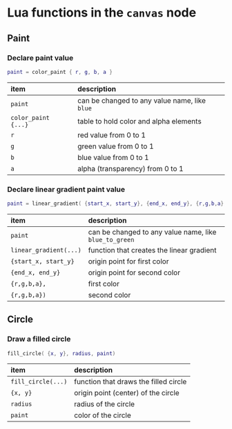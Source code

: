 # Lua functions in the `canvas` node


## Paint

### Declare paint value
```lua
paint = color_paint { r, g, b, a }
```

item | description
:-- | :--
`paint` | can be changed to any value name, like `blue`
`color_paint {...}` | table to hold color and alpha elements
`r` | red value from 0 to 1
`g` | green value from 0 to 1
`b` | blue value from 0 to 1
`a` | alpha (transparency) from 0 to 1


### Declare linear gradient paint value
```lua
paint = linear_gradient( {start_x, start_y}, {end_x, end_y}, {r,g,b,a}, {r,g,b,a}) 
```

item | description
:-- | :--
`paint` | can be changed to any value name, like `blue_to_green`
`linear_gradient(...)` | function that creates the linear gradient
`{start_x, start_y}` | origin point for first color
`{end_x, end_y}` | origin point for second color
`{r,g,b,a},` | first color
`{r,g,b,a})` | second color


## Circle

### Draw a filled circle
```lua
fill_circle( {x, y}, radius, paint)
```

item | description
:-- | :--
`fill_circle(...)` | function that draws the filled circle
`{x, y}` | origin point (center) of the circle
`radius` | radius of the circle
`paint` | color of the circle
